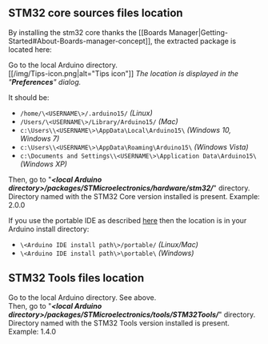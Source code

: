 
## STM32 core sources files location

By installing the stm32 core thanks the [[Boards Manager|Getting-Started#About-Boards-manager-concept]], the extracted package is located here:

Go to the local Arduino directory.<br>
[[/img/Tips-icon.png|alt="Tips icon"]] _The location is displayed in the "**Preferences**" dialog._<br>

It should be:

* `/home/\<USERNAME\>/.arduino15/` _(Linux)_
* `/Users/\<USERNAME\>/Library/Arduino15/` _(Mac)_
* `c:\Users\\<USERNAME\>\AppData\Local\Arduino15\` _(Windows 10, Windows 7)_
* `c:\Users\\<USERNAME\>\AppData\Roaming\Arduino15\` _(Windows Vista)_
* `c:\Documents and Settings\\<USERNAME\>\Application Data\Arduino15\` _(Windows XP)_

Then, go to "**_\<local Arduino directory\>/packages/STMicroelectronics/hardware/stm32/_**" directory.<br>
Directory named with the STM32 Core version installed is present. Example: 2.0.0

If you use the portable IDE as described [here](https://www.arduino.cc/en/Guide/PortableIDE) then the location is in your Arduino install directory:

* `\<Arduino IDE install path\>/portable/` _(Linux/Mac)_
* `\<Arduino IDE install path\>\portable\` _(Windows)_

## STM32 Tools files location

Go to the local Arduino directory. See above.<br>
Then, go to "**_\<local Arduino directory\>/packages/STMicroelectronics/tools/STM32Tools/_**" directory.<br>
Directory named with the STM32 Tools version installed is present. Example: 1.4.0


